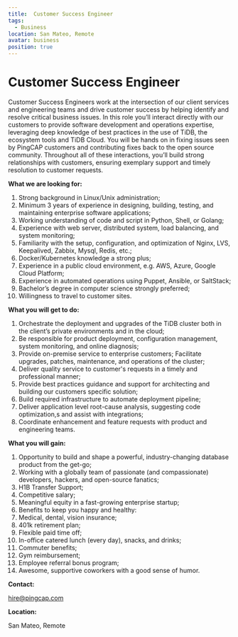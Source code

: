 ```yaml
---
title:  Customer Success Engineer
tags: 
  - Business
location: San Mateo, Remote
avatar: business
position: true
---
```


# Customer Success Engineer

Customer Success Engineers work at the intersection of our client services and engineering teams and drive customer success by helping identify and resolve critical business issues. In this role you’ll interact directly with our customers to provide software development and operations expertise, leveraging deep knowledge of best practices in the use of TiDB, the ecosystem tools and TiDB Cloud. You will be hands on in fixing issues seen by PingCAP customers and contributing fixes back to the open source community. Throughout all of these interactions, you’ll build strong relationships with customers, ensuring exemplary support and timely resolution to customer requests.  

**What we are looking for:**

1. Strong background in Linux/Unix administration;
2. Minimum 3 years of experience in designing, building, testing, and maintaining enterprise software applications;
3. Working understanding of code and script in Python, Shell, or Golang;
4. Experience with web server, distributed system, load balancing, and system monitoring;
5. Familiarity with the setup, configuration, and optimization of Nginx, LVS, Keepalived, Zabbix, Mysql, Redis, etc.;
6. Docker/Kubernetes knowledge a strong plus;
7. Experience in a public cloud environment, e.g. AWS, Azure, Google Cloud Platform;
8. Experience in automated operations using Puppet, Ansible, or SaltStack;
9. Bachelor’s degree in computer science strongly preferred;
10. Willingness to travel to customer sites.

**What you will get to do:**
 
1. Orchestrate the deployment and upgrades of the TiDB cluster both in the client’s private environments and in the cloud;
2. Be responsible for product deployment, configuration management, system monitoring, and online diagnosis;
3. Provide on-premise service to enterprise customers;
Facilitate upgrades, patches, maintenance, and operations of the cluster;
4. Deliver quality service to customer's requests in a timely and professional manner;
5. Provide best practices guidance and support for architecting and building our customers specific solution;
6. Build required infrastructure to automate deployment pipeline;
7. Deliver application level root-cause analysis, suggesting code optimization,s and assist with integrations;
8. Coordinate enhancement and feature requests with product and engineering teams.

**What you will gain:**

1. Opportunity to build and shape a powerful, industry-changing database product from the get-go;
2. Working with a globally team of passionate (and compassionate) developers, hackers, and open-source fanatics;
3. H1B Transfer Support;
4. Competitive salary;
5. Meaningful equity in a fast-growing enterprise startup;
6. Benefits to keep you happy and healthy:
7. Medical, dental, vision insurance;
8. 401k retirement plan;
9. Flexible paid time off;
10. In-office catered lunch (every day), snacks, and drinks;
11. Commuter benefits;
12. Gym reimbursement;
13. Employee referral bonus program;
14. Awesome, supportive coworkers with a good sense of humor.

**Contact:**

hire@pingcap.com

**Location:**

San Mateo, Remote

